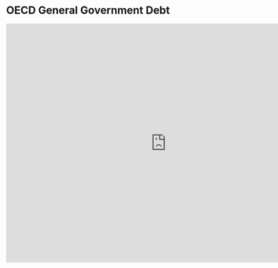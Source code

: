 # OECD General Government Debt
<iframe src="https://data.oecd.org/chart/69CR" width="860" height="645" style="border: 0" mozallowfullscreen="true" webkitallowfullscreen="true" allowfullscreen="true"><a href="https://data.oecd.org/chart/69CR" target="_blank">OECD Chart: General government debt, Total, % of GDP, Annual, 2016</a></iframe>

